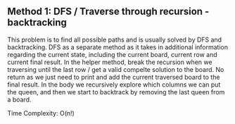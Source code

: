 ## Method 1: DFS / Traverse through recursion - backtracking

This problem is to find all possible paths and is usually solved by DFS and backtracking. DFS as a separate method as it takes in 
additional information regarding the current state, including the current board, current row and current final result. In the helper 
method, break the recursion when we traversing until the last row / get a valid compelte solution to the board. No return as we just 
need to print and add the current traversed board to the final result. In the body we recursively explore which columns we can put 
the queen, and then we start to backtrack by removing the last queen from a board.

Time Complexity: O(n!)
